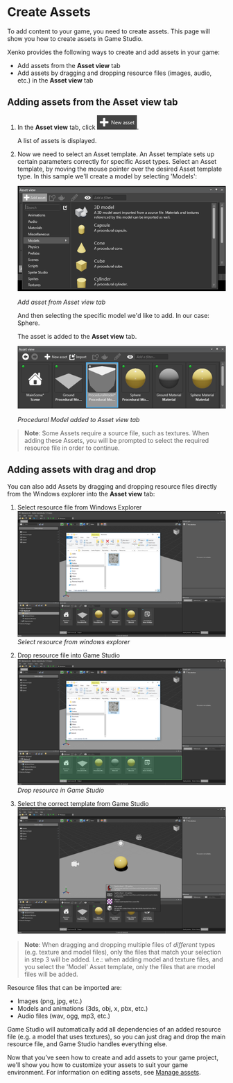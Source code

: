 # Create Assets

To add content to your game, you need to create assets. This page will show you how to create assets in Game Studio.

Xenko provides the following ways to create and add assets in your game:
 * Add assets from the **Asset view** tab
 * Add assets by dragging and dropping resource files (images, audio, etc.) in the **Asset view** tab
 
## Adding assets from the Asset view tab

 1. In the **Asset view** tab, click ![New asset](media/create-and-add-assets-add-new-asset-button.png).
 
	A list of assets is displayed.

 2. Now we need to select an Asset template. An Asset template sets up certain parameters correctly for specific Asset types.
    Select an Asset template, by moving the mouse pointer over the desired Asset template type. In this sample we'll create a model by selecting 'Models':

	![Add asset from Asset view tab](media/asset-creation-create-new-asset-asset-view-tab.png)
 
	_Add asset from Asset view tab_

    And then selecting the specific model we'd like to add. In our case: Sphere.

	The asset is added to the **Asset view** tab.

	![Procedural Model added to Asset view tab](media/asset-creation-asset-view-tab-procedural-model.png)

	_Procedural Model added to Asset view tab_

> **Note**: Some Assets require a source file, such as textures. When adding these Assets, you will be prompted to select the required resource file in order to continue.	

## Adding assets with drag and drop

You can also add Assets by dragging and dropping resource files directly from the Windows explorer into the **Asset view** tab:

1. Select resource file from Windows Explorer
![Select Resource from Windows Explorer](media/create-assets-windows-explorer.png)
_Select resource from windows explorer_

2. Drop resource file into Game Studio
![Drop resource from Windows Explorer into Game Studio](media/create-assets-drop-resource.png)
_Drop resource in Game Studio_

3. Select the correct template from Game Studio
![Select the correct template for the resource file(s)](media/create-assets-drag-drop-select-asset-template.png)

>**Note**: When dragging and dropping multiple files of _different_ types (e.g. texture and model files), only the files that match your selection in step 3 will be added. I.e.: when adding model and texture files, and you select the 'Model' Asset template, only the files that are model files will be added.

Resource files that can be imported are:

* Images (png, jpg, etc.)
* Models and animations (3ds, obj, x, pbx, etc.)
* Audio files (wav, ogg, mp3, etc.)

Game Studio will automatically add all dependencies of an added resource file (e.g. a model that uses textures), so you can just drag and drop the main resource file, and Game Studio handles everything else.

Now that you’ve seen how to create and add assets to your game project, we'll show you how to customize your assets to suit your game environment. For information on editing assets, see [Manage assets](manage-assets.md).
